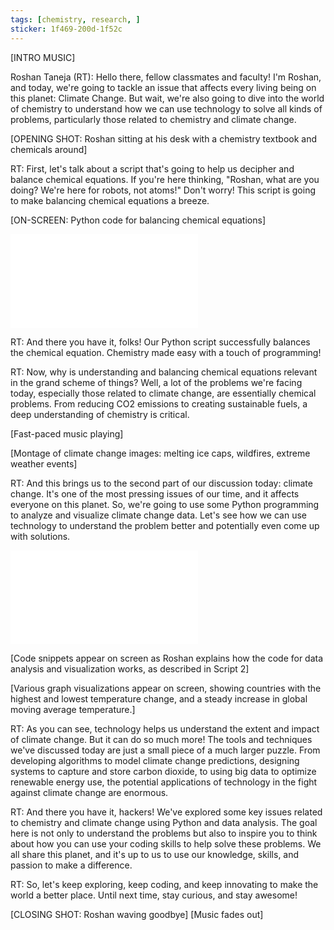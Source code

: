 ```yaml
---
tags: [chemistry, research, ]
sticker: 1f469-200d-1f52c
---
```

[INTRO MUSIC]

Roshan Taneja (RT): Hello there, fellow classmates and faculty! I'm Roshan, and today, we're going to tackle an issue that affects every living being on this planet: Climate Change. But wait, we're also going to dive into the world of chemistry to understand how we can use technology to solve all kinds of problems, particularly those related to chemistry and climate change.

[OPENING SHOT: Roshan sitting at his desk with a chemistry textbook and chemicals around]

RT: First, let's talk about a script that's going to help us decipher and balance chemical equations. If you're here thinking, "Roshan, what are you doing? We're here for robots, not atoms!" Don't worry! This script is going to make balancing chemical equations a breeze.

[ON-SCREEN: Python code for balancing chemical equations]

![Chem Equation Balancer Script](docs/Chemistry%20Honours/Unit%208%20-%20Genius%20Hour/Chem%20Equation%20Balancer%20Script.md)

RT: And there you have it, folks! Our Python script successfully balances the chemical equation. Chemistry made easy with a touch of programming!

RT: Now, why is understanding and balancing chemical equations relevant in the grand scheme of things? Well, a lot of the problems we're facing today, especially those related to climate change, are essentially chemical problems. From reducing CO2 emissions to creating sustainable fuels, a deep understanding of chemistry is critical.

[Fast-paced music playing]

[Montage of climate change images: melting ice caps, wildfires, extreme weather events]

RT: And this brings us to the second part of our discussion today: climate change. It's one of the most pressing issues of our time, and it affects everyone on this planet. So, we're going to use some Python programming to analyze and visualize climate change data. Let's see how we can use technology to understand the problem better and potentially even come up with solutions.

![Logistic and Sine Regression on weather data](docs/Chemistry%20Honours/Unit%208%20-%20Genius%20Hour/Logistic%20and%20Sine%20Regression%20on%20weather%20data.md)

[Code snippets appear on screen as Roshan explains how the code for data analysis and visualization works, as described in Script 2]

[Various graph visualizations appear on screen, showing countries with the highest and lowest temperature change, and a steady increase in global moving average temperature.]

RT: As you can see, technology helps us understand the extent and impact of climate change. But it can do so much more! The tools and techniques we've discussed today are just a small piece of a much larger puzzle. From developing algorithms to model climate change predictions, designing systems to capture and store carbon dioxide, to using big data to optimize renewable energy use, the potential applications of technology in the fight against climate change are enormous.

RT: And there you have it, hackers! We've explored some key issues related to chemistry and climate change using Python and data analysis. The goal here is not only to understand the problems but also to inspire you to think about how you can use your coding skills to help solve these problems. We all share this planet, and it's up to us to use our knowledge, skills, and passion to make a difference.

RT: So, let's keep exploring, keep coding, and keep innovating to make the world a better place. Until next time, stay curious, and stay awesome!

[CLOSING SHOT: Roshan waving goodbye] [Music fades out]